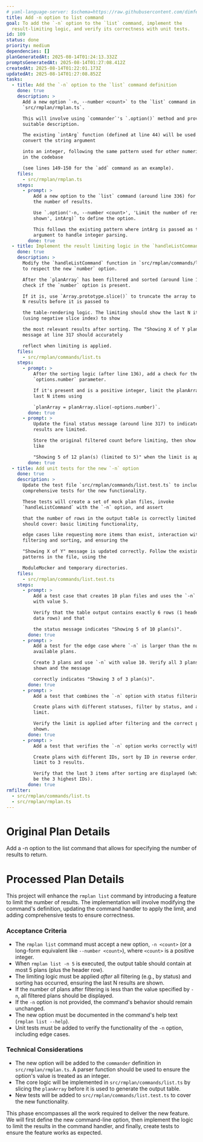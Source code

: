 ```yaml
---
# yaml-language-server: $schema=https://raw.githubusercontent.com/dimfeld/llmutils/main/schema/rmplan-plan-schema.json
title: Add -n option to list command
goal: To add the `-n` option to the `list` command, implement the
  result-limiting logic, and verify its correctness with unit tests.
id: 109
status: done
priority: medium
dependencies: []
planGeneratedAt: 2025-08-14T01:24:13.332Z
promptsGeneratedAt: 2025-08-14T01:27:08.412Z
createdAt: 2025-08-14T01:22:01.173Z
updatedAt: 2025-08-14T01:27:08.852Z
tasks:
  - title: Add the `-n` option to the `list` command definition
    done: true
    description: >
      Add a new option `-n, --number <count>` to the `list` command in
      `src/rmplan/rmplan.ts`. 

      This will involve using `commander`'s `.option()` method and providing a
      suitable description. 

      The existing `intArg` function (defined at line 44) will be used to
      convert the string argument 

      into an integer, following the same pattern used for other numeric options
      in the codebase 

      (see lines 149-150 for the `add` command as an example).
    files:
      - src/rmplan/rmplan.ts
    steps:
      - prompt: >
          Add a new option to the `list` command (around line 336) for limiting
          the number of results.

          Use `.option('-n, --number <count>', 'Limit the number of results
          shown', intArg)` to define the option.

          This follows the existing pattern where intArg is passed as the third
          argument to handle integer parsing.
        done: true
  - title: Implement the result limiting logic in the `handleListCommand` function
    done: true
    description: >
      Modify the `handleListCommand` function in `src/rmplan/commands/list.ts`
      to respect the new `number` option.

      After the `planArray` has been filtered and sorted (around line 136),
      check if the `number` option is present.

      If it is, use `Array.prototype.slice()` to truncate the array to the last
      N results before it is passed to 

      the table-rendering logic. The limiting should show the last N items
      (using negative slice index) to show 

      the most relevant results after sorting. The "Showing X of Y plan(s)"
      message at line 317 should accurately 

      reflect when limiting is applied.
    files:
      - src/rmplan/commands/list.ts
    steps:
      - prompt: >
          After the sorting logic (after line 136), add a check for the
          `options.number` parameter.

          If it's present and is a positive integer, limit the planArray to the
          last N items using 

          `planArray = planArray.slice(-options.number)`.
        done: true
      - prompt: >
          Update the final status message (around line 317) to indicate when
          results are limited.

          Store the original filtered count before limiting, then show a message
          like 

          "Showing 5 of 12 plan(s) (limited to 5)" when the limit is applied.
        done: true
  - title: Add unit tests for the new `-n` option
    done: true
    description: >
      Update the test file `src/rmplan/commands/list.test.ts` to include
      comprehensive tests for the new functionality.

      These tests will create a set of mock plan files, invoke
      `handleListCommand` with the `-n` option, and assert 

      that the number of rows in the output table is correctly limited. Tests
      should cover: basic limiting functionality,

      edge cases like requesting more items than exist, interaction with
      filtering and sorting, and ensuring the 

      "Showing X of Y" message is updated correctly. Follow the existing test
      patterns in the file, using the 

      ModuleMocker and temporary directories.
    files:
      - src/rmplan/commands/list.test.ts
    steps:
      - prompt: >
          Add a test case that creates 10 plan files and uses the `-n` option
          with value 5.

          Verify that the table output contains exactly 6 rows (1 header + 5
          data rows) and that

          the status message indicates "Showing 5 of 10 plan(s)".
        done: true
      - prompt: >
          Add a test for the edge case where `-n` is larger than the number of
          available plans.

          Create 3 plans and use `-n` with value 10. Verify all 3 plans are
          shown and the message

          correctly indicates "Showing 3 of 3 plan(s)".
        done: true
      - prompt: >
          Add a test that combines the `-n` option with status filtering.

          Create plans with different statuses, filter by status, and apply a
          limit.

          Verify the limit is applied after filtering and the correct plans are
          shown.
        done: true
      - prompt: >
          Add a test that verifies the `-n` option works correctly with sorting.

          Create plans with different IDs, sort by ID in reverse order, and
          limit to 3 results.

          Verify that the last 3 items after sorting are displayed (which should
          be the 3 highest IDs).
        done: true
rmfilter:
  - src/rmplan/commands/list.ts
  - src/rmplan/rmplan.ts
---
```


# Original Plan Details

Add a -n option to the list command that allows for specifying the number of
results to return.

# Processed Plan Details

This project will enhance the `rmplan list` command by introducing a feature to limit the number of results. The implementation will involve modifying the command's definition, updating the command handler to apply the limit, and adding comprehensive tests to ensure correctness.

### Acceptance Criteria
- The `rmplan list` command must accept a new option, `-n <count>` (or a long-form equivalent like `--number <count>`), where `<count>` is a positive integer.
- When `rmplan list -n 5` is executed, the output table should contain at most 5 plans (plus the header row).
- The limiting logic must be applied *after* all filtering (e.g., by status) and sorting has occurred, ensuring the last N results are shown.
- If the number of plans after filtering is less than the value specified by `-n`, all filtered plans should be displayed.
- If the `-n` option is not provided, the command's behavior should remain unchanged.
- The new option must be documented in the command's help text (`rmplan list --help`).
- Unit tests must be added to verify the functionality of the `-n` option, including edge cases.

### Technical Considerations
- The new option will be added to the `commander` definition in `src/rmplan/rmplan.ts`. A parser function should be used to ensure the option's value is treated as an integer.
- The core logic will be implemented in `src/rmplan/commands/list.ts` by slicing the `planArray` before it is used to generate the output table.
- New tests will be added to `src/rmplan/commands/list.test.ts` to cover the new functionality.

This phase encompasses all the work required to deliver the new feature. We will first define the new command-line option, then implement the logic to limit the results in the command handler, and finally, create tests to ensure the feature works as expected.
